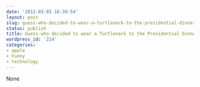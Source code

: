 ```yaml
---
date: '2011-03-03 16:39:54'
layout: post
slug: guess-who-decided-to-wear-a-turtleneck-to-the-presidential-dinner
status: publish
title: Guess who decided to wear a Turtleneck to the Presidential Dinner
wordpress_id: '214'
categories:
- apple
- Funny
- technology
---
```


None
